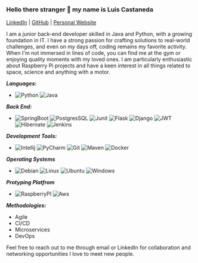 ### Hello there stranger 👋 my name is Luis Castaneda

[LinkedIn](https://www.linkedin.com/in/luis-a-castaneda) | [GitHub](https://github.com/lcastaa) | [Personal Website](https://www.aqlabs.xyz)


I am a junior back-end developer skilled in Java and Python, with a growing foundation in IT. I have a strong passion for crafting solutions to real-world challenges, and even on my days off, coding remains my favorite activity. When I'm not immersed in lines of code, you can find me at the gym or enjoying quality moments with my loved ones. I am particularly enthusiastic about Raspberry Pi projects and have a keen interest in all things related to space, science and anything with a motor.

***Languages:***
-  ![Python](https://img.shields.io/badge/Python-FFD43B?style=for-the-badge&logo=python&logoColor=blue)
  ![Java](https://img.shields.io/badge/java-%23ED8B00.svg?style=for-the-badge&logo=openjdk&logoColor=white)
  
***Back End:***
- ![SpringBoot](https://img.shields.io/badge/Spring_Boot-F2F4F9?style=for-the-badge&logo=spring-boot)
![PostgresSQL](https://img.shields.io/badge/PostgreSQL-316192?style=for-the-badge&logo=postgresql&logoColor=white)
![Junit](https://img.shields.io/badge/Junit5-25A162?style=for-the-badge&logo=junit5&logoColor=white)
![Flask](https://img.shields.io/badge/Flask-000000?style=for-the-badge&logo=flask&logoColor=white)
![Django](https://img.shields.io/badge/Django-092E20?style=for-the-badge&logo=django&logoColor=green)
![JWT](https://img.shields.io/badge/JWT-000000?style=for-the-badge&logo=JSON%20web%20tokens&logoColor=white)
![Hibernate](https://img.shields.io/badge/Hibernate-59666C?style=for-the-badge&logo=Hibernate&logoColor=white)
![Jenkins](https://img.shields.io/badge/Jenkins-D24939?style=for-the-badge&logo=Jenkins&logoColor=white)
  
***Development Tools:***
- ![Intellij](https://img.shields.io/badge/IntelliJ_IDEA-000000.svg?style=for-the-badge&logo=intellij-idea&logoColor=white)  ![PyCharm](https://img.shields.io/badge/PyCharm-000000.svg?&style=for-the-badge&logo=PyCharm&logoColor=white) ![Git](https://img.shields.io/badge/Git-F05032.svg?style=for-the-badge&logo=Git&logoColor=white)
![Maven](https://img.shields.io/badge/Apache%20Maven-C71A36.svg?style=for-the-badge&logo=Apache-Maven&logoColor=white) 
![Docker](https://img.shields.io/badge/Docker-2CA5E0?style=for-the-badge&logo=docker&logoColor=white)

***Operating Systems***
- ![Debian](https://img.shields.io/badge/Debian-A81D33?style=for-the-badge&logo=debian&logoColor=white)
![Linux](https://img.shields.io/badge/Linux-FCC624?style=for-the-badge&logo=linux&logoColor=black)
![Ubuntu](https://img.shields.io/badge/Ubuntu-E95420?style=for-the-badge&logo=ubuntu&logoColor=white)
![Windows](https://img.shields.io/badge/Windows-0078D6?style=for-the-badge&logo=windows&logoColor=white)

***Protyping Platfrom***
- ![RaspberryPI](https://img.shields.io/badge/Raspberry%20Pi-A22846?style=for-the-badge&logo=Raspberry%20Pi&logoColor=white)
  ![Aws](https://img.shields.io/badge/Amazon_AWS-FF9900?style=for-the-badge&logo=amazonaws&logoColor=white)

***Methodologies:***
- Agile
- CI/CD 
- Microservices
- DevOps

Feel free to reach out to me through email or LinkedIn for collaboration and networking opportunities I love to meet new people.





<!--
**lcastaa/lcastaa** is a ✨ _special_ ✨ repository because its `README.md` (this file) appears on your GitHub profile.

Here are some ideas to get you started:

- 🔭 I’m currently working on ...
- 🌱 I’m currently learning ...
- 👯 I’m looking to collaborate on ...
- 🤔 I’m looking for help with ...
- 💬 Ask me about ...
- 📫 How to reach me: ...
- 😄 Pronouns: ...
- ⚡ Fun fact: ...
-->
